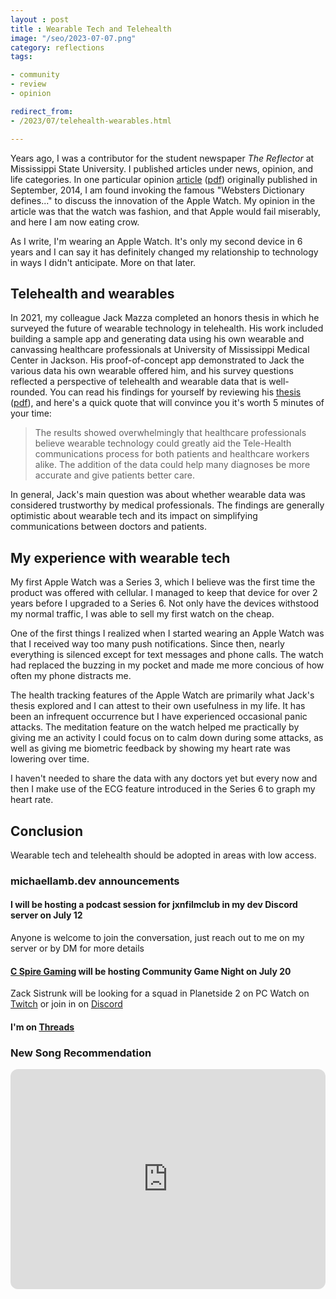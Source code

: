 ```yaml
---
layout : post
title : Wearable Tech and Telehealth
image: "/seo/2023-07-07.png"
category: reflections
tags:

- community
- review
- opinion

redirect_from:
- /2023/07/telehealth-wearables.html

---
```


Years ago, I was a contributor for the student newspaper *The Reflector* at Mississippi State University. I published articles under news, opinion, and life categories. In one particular opinion [article][article] ([pdf][article-pdf]) originally published in September, 2014, I am found invoking the famous "Websters Dictionary defines..." to discuss the innovation of the Apple Watch.  My opinion in the article was that the watch was fashion, and that Apple would fail miserably, and here I am now eating crow.

As I write, I'm wearing an Apple Watch. It's only my second device in 6 years and I can say it has definitely changed my relationship to technology in ways I didn't anticipate. More on that later.

## Telehealth and wearables

In 2021, my colleague Jack Mazza completed an honors thesis in which he surveyed the future of wearable technology in telehealth. His work included building a sample app and generating data using his own wearable and canvassing healthcare professionals at University of Mississippi Medical Center in Jackson. His proof-of-concept app demonstrated to Jack the various data his own wearable offered him, and his survey questions reflected a perspective of telehealth and wearable data that is well-rounded. You can read his findings for yourself by reviewing his [thesis][thesis] ([pdf][thesis-pdf]), and here's a quick quote that will convince you it's worth 5 minutes of your time:

> The results showed overwhelmingly that healthcare professionals believe wearable technology could greatly aid the Tele-Health communications process for both patients and healthcare workers alike. The addition of the data could help many diagnoses be more accurate and give patients better care.

In general, Jack's main question was about whether wearable data was considered trustworthy by medical professionals. The findings are generally optimistic about wearable tech and its impact on simplifying communications between doctors and patients.

## My experience with wearable tech

My first Apple Watch was a Series 3, which I believe was the first time the product was offered with cellular. I managed to keep that device for over 2 years before I upgraded to a Series 6. Not only have the devices withstood my normal traffic, I was able to sell my first watch on the cheap.

One of the first things I realized when I started wearing an Apple Watch was that I received way too many push notifications. Since then, nearly everything is silenced except for text messages and phone calls. The watch had replaced the buzzing in my pocket and made me more concious of how often my phone distracts me.

The health tracking features of the Apple Watch are primarily what Jack's thesis explored and I can attest to their own usefulness in my life. It has been an infrequent occurrence but I have experienced occasional panic attacks. The meditation feature on the watch helped me practically by giving me an activity I could focus on to calm down during some attacks, as well as giving me biometric feedback by showing my heart rate was lowering over time.

I haven't needed to share the data with any doctors yet but every now and then I make use of the ECG feature introduced in the Series 6 to graph my heart rate.

## Conclusion

Wearable tech and telehealth should be adopted in areas with low access.

### michaellamb.dev announcements

#### I will be hosting a podcast session for jxnfilmclub in my dev Discord server on July 12

Anyone is welcome to join the conversation, just reach out to me on my server or by DM for more details

#### [C Spire Gaming](https://cspiregaming.com) will be hosting Community Game Night on July 20

Zack Sistrunk will be looking for a squad in Planetside 2 on PC
Watch on [Twitch](https://twitch.tv/cspiregaming) or join in on [Discord](https://discord.cspiregaming.com)

#### I'm on [Threads](https://threads.net/@themichaellamb)

### New Song Recommendation

<iframe style="border-radius:12px" src="https://open.spotify.com/embed/track/3LOaJUKzS9V9MMIlMJJFj9?utm_source=generator&theme=0" width="100%" height="352" frameBorder="0" allowfullscreen="" allow="autoplay; clipboard-write; encrypted-media; fullscreen; picture-in-picture" loading="lazy"></iframe>

[article]: http://www.reflector-online.com/opinion/article_3bc9d08e-39f9-11e4-9509-001a4bcf6878.html

[thesis]: https://egrove.olemiss.edu/hon_thesis/1607
[article-pdf]:/docs/Apple%20Watch%20dares%20to%20enter%20world%20of%20wearable%20technology.pdf
[thesis-pdf]:/docs/Wearables%20and%20Wearable%20Data%20in%20Tele-Health%20Applications.pdf
